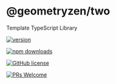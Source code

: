 # @geometryzen/two

Template TypeScript Library

[![version](https://img.shields.io/npm/v/@geometryzen/two.svg)](https://www.npmjs.com/package/@geometryzen/two) 

[![npm downloads](https://img.shields.io/npm/dm/@geometryzen/two.svg)](https://npm-stat.com/charts.html?package=@geometryzen/two&from=2024-03-27)

[![GitHub license](https://img.shields.io/badge/license-MIT-blue.svg)](./LICENSE)

[![PRs Welcome](https://img.shields.io/badge/PRs-welcome-brightgreen.svg)](./CONTRIBUTING.md)
